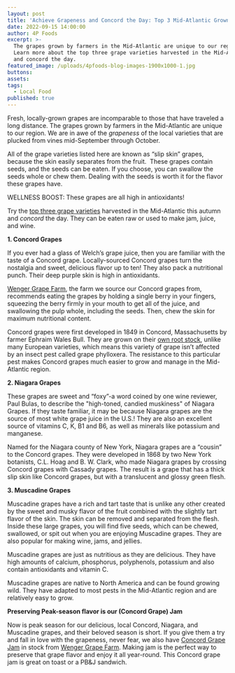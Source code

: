 ```yaml
---
layout: post
title: 'Achieve Grapeness and Concord the Day: Top 3 Mid-Atlantic Grown Grapes'
date: 2022-09-15 14:00:00
author: 4P Foods
excerpt: >-
  The grapes grown by farmers in the Mid-Atlantic are unique to our region.
  Learn more about the top three grape varieties harvested in the Mid-Atlantic
  and concord the day. 
featured_image: /uploads/4pfoods-blog-images-1900x1000-1.jpg
buttons:
assets:
tags:
  - Local Food
published: true
---
```

<div class="editable"><p>Fresh, locally-grown grapes are incomparable to those that have traveled a long distance. The grapes grown by farmers in the Mid-Atlantic are unique to our region. We are in awe of the <em>grapeness</em> of the local varieties that are plucked from vines mid-September through October.&nbsp;</p><p>All of the grape varieties listed here are known as &ldquo;slip skin&rdquo; grapes, because the skin easily separates from the fruit.&nbsp; These grapes contain seeds, and the seeds can be eaten. If you choose, you can swallow the seeds whole or chew them. Dealing with the seeds is worth it for the flavor these grapes have.</p><p>WELLNESS BOOST: These grapes are all high in antioxidants!</p><p>Try the <a href="https://shop.4pfoods.com/summary.php?go=products&amp;search_substring=grape">top three grape varieties</a> harvested in the Mid-Atlantic this autumn and <em>concord</em> the day. They can be eaten raw or used to make jam, juice, and wine.</p><p><strong>1. Concord Grapes</strong></p><p>If you ever had a glass of Welch&rsquo;s grape juice, then you are familiar with the taste of a Concord grape. Locally-sourced Concord grapes turn the nostalgia and sweet, delicious flavor up to ten! They also pack a nutritional punch. Their deep purple skin is high in antioxidants.</p><p><a href="https://4pfoods.com/farmers/wenger-grape-farm/">Wenger Grape Farm</a>, the farm we source our Concord grapes from, recommends eating the grapes by holding a single berry in your fingers, squeezing the berry firmly in your mouth to get all of the juice, and swallowing the pulp whole, including the seeds. Then, chew the skin for maximum nutritional content.</p><p>Concord grapes were first developed in 1849 in Concord, Massachusetts by farmer Ephraim Wales Bull. They are grown on their <a href="https://www.winespectator.com/articles/rootstock-phylloxera-resistant-vinny-54401">own root stock</a>, unlike many European varieties, which means this variety of grape isn&rsquo;t affected by an insect pest called grape phylloxera. The resistance to this particular pest makes Concord grapes much easier to grow and manage in the Mid-Atlantic region.</p><p><strong>2. Niagara Grapes</strong></p><p>These grapes are sweet and &ldquo;foxy&rdquo;-a word coined by one wine reviewer, Paul Bulas, to describe the "high-toned, candied muskiness" of Niagara Grapes. If they taste familiar, it may be because Niagara grapes are the source of most white grape juice in the U.S.! They are also an excellent source of vitamins C, K, B1 and B6, as well as minerals like potassium and manganese.</p><p>Named for the Niagara county of New York, Niagara grapes are a &ldquo;cousin&rdquo; to the Concord grapes. They were developed in 1868 by two New York botanists, C.L. Hoag and B. W. Clark, who made Niagara grapes by crossing Concord grapes with Cassady grapes. The result is a grape that has a thick slip skin like Concord grapes, but with a translucent and glossy green flesh.</p><p><strong>3. Muscadine Grapes</strong></p><p>Muscadine grapes have a rich and tart taste that is unlike any other created by the sweet and musky flavor of the fruit combined with the slightly tart flavor of the skin. The skin can be removed and separated from the flesh. Inside these large grapes, you will find five seeds, which can be chewed, swallowed, or spit out when you are enjoying Muscadine grapes. They are also popular for making wine, jams, and jellies.</p><p>Muscadine grapes are just as nutritious as they are delicious. They have high amounts of calcium, phosphorus, polyphenols, potassium and also contain antioxidants and vitamin C.</p><p>Muscadine grapes are native to North America and can be found growing wild. They have adapted to most pests in the Mid-Atlantic region and are relatively easy to grow.</p><p><strong>Preserving Peak-season flavor is our (Concord Grape) Jam</strong></p><p>Now is peak season for our delicious, local Concord, Niagara, and Muscadine grapes, and their beloved season is short. If you give them a try and fall in love with the grapeness, never fear, we also have <a href="https://shop.4pfoods.com/product/jam-concord-grape">Concord Grape Jam</a> in stock from <a href="https://4pfoods.com/farmers/wenger-grape-farm/">Wenger Grape Farm</a>. Making jam is the perfect way to preserve that grape flavor and enjoy it all year-round. This Concord grape jam is great on toast or a PB&amp;J sandwich.</p></div>